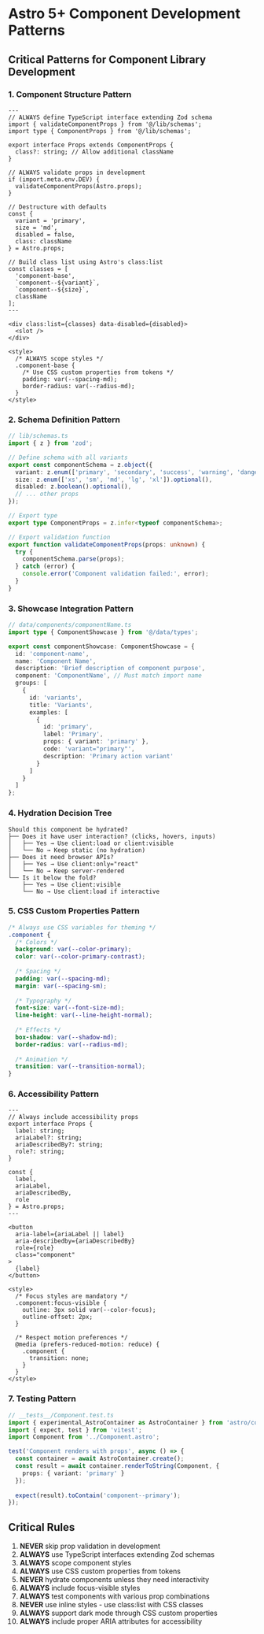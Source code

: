 # Astro 5+ Component Development Patterns

## Critical Patterns for Component Library Development

### 1. Component Structure Pattern

```astro
---
// ALWAYS define TypeScript interface extending Zod schema
import { validateComponentProps } from '@/lib/schemas';
import type { ComponentProps } from '@/lib/schemas';

export interface Props extends ComponentProps {
  class?: string; // Allow additional className
}

// ALWAYS validate props in development
if (import.meta.env.DEV) {
  validateComponentProps(Astro.props);
}

// Destructure with defaults
const {
  variant = 'primary',
  size = 'md',
  disabled = false,
  class: className
} = Astro.props;

// Build class list using Astro's class:list
const classes = [
  'component-base',
  `component--${variant}`,
  `component--${size}`,
  className
];
---

<div class:list={classes} data-disabled={disabled}>
  <slot />
</div>

<style>
  /* ALWAYS scope styles */
  .component-base {
    /* Use CSS custom properties from tokens */
    padding: var(--spacing-md);
    border-radius: var(--radius-md);
  }
</style>
```

### 2. Schema Definition Pattern

```typescript
// lib/schemas.ts
import { z } from 'zod';

// Define schema with all variants
export const componentSchema = z.object({
  variant: z.enum(['primary', 'secondary', 'success', 'warning', 'danger']).optional(),
  size: z.enum(['xs', 'sm', 'md', 'lg', 'xl']).optional(),
  disabled: z.boolean().optional(),
  // ... other props
});

// Export type
export type ComponentProps = z.infer<typeof componentSchema>;

// Export validation function
export function validateComponentProps(props: unknown) {
  try {
    componentSchema.parse(props);
  } catch (error) {
    console.error('Component validation failed:', error);
  }
}
```

### 3. Showcase Integration Pattern

```typescript
// data/components/componentName.ts
import type { ComponentShowcase } from '@/data/types';

export const componentShowcase: ComponentShowcase = {
  id: 'component-name',
  name: 'Component Name',
  description: 'Brief description of component purpose',
  component: 'ComponentName', // Must match import name
  groups: [
    {
      id: 'variants',
      title: 'Variants',
      examples: [
        {
          id: 'primary',
          label: 'Primary',
          props: { variant: 'primary' },
          code: 'variant="primary"',
          description: 'Primary action variant'
        }
      ]
    }
  ]
};
```

### 4. Hydration Decision Tree

```
Should this component be hydrated?
├── Does it have user interaction? (clicks, hovers, inputs)
│   ├── Yes → Use client:load or client:visible
│   └── No → Keep static (no hydration)
├── Does it need browser APIs?
│   ├── Yes → Use client:only="react"
│   └── No → Keep server-rendered
└── Is it below the fold?
    ├── Yes → Use client:visible
    └── No → Use client:load if interactive
```

### 5. CSS Custom Properties Pattern

```css
/* Always use CSS variables for theming */
.component {
  /* Colors */
  background: var(--color-primary);
  color: var(--color-primary-contrast);
  
  /* Spacing */
  padding: var(--spacing-md);
  margin: var(--spacing-sm);
  
  /* Typography */
  font-size: var(--font-size-md);
  line-height: var(--line-height-normal);
  
  /* Effects */
  box-shadow: var(--shadow-md);
  border-radius: var(--radius-md);
  
  /* Animation */
  transition: var(--transition-normal);
}
```

### 6. Accessibility Pattern

```astro
---
// Always include accessibility props
export interface Props {
  label: string;
  ariaLabel?: string;
  ariaDescribedBy?: string;
  role?: string;
}

const {
  label,
  ariaLabel,
  ariaDescribedBy,
  role
} = Astro.props;
---

<button
  aria-label={ariaLabel || label}
  aria-describedby={ariaDescribedBy}
  role={role}
  class="component"
>
  {label}
</button>

<style>
  /* Focus styles are mandatory */
  .component:focus-visible {
    outline: 3px solid var(--color-focus);
    outline-offset: 2px;
  }
  
  /* Respect motion preferences */
  @media (prefers-reduced-motion: reduce) {
    .component {
      transition: none;
    }
  }
</style>
```

### 7. Testing Pattern

```typescript
// __tests__/Component.test.ts
import { experimental_AstroContainer as AstroContainer } from 'astro/container';
import { expect, test } from 'vitest';
import Component from '../Component.astro';

test('Component renders with props', async () => {
  const container = await AstroContainer.create();
  const result = await container.renderToString(Component, {
    props: { variant: 'primary' }
  });
  
  expect(result).toContain('component--primary');
});
```

## Critical Rules

1. **NEVER** skip prop validation in development
2. **ALWAYS** use TypeScript interfaces extending Zod schemas
3. **ALWAYS** scope component styles
4. **ALWAYS** use CSS custom properties from tokens
5. **NEVER** hydrate components unless they need interactivity
6. **ALWAYS** include focus-visible styles
7. **ALWAYS** test components with various prop combinations
8. **NEVER** use inline styles - use class:list with CSS classes
9. **ALWAYS** support dark mode through CSS custom properties
10. **ALWAYS** include proper ARIA attributes for accessibility